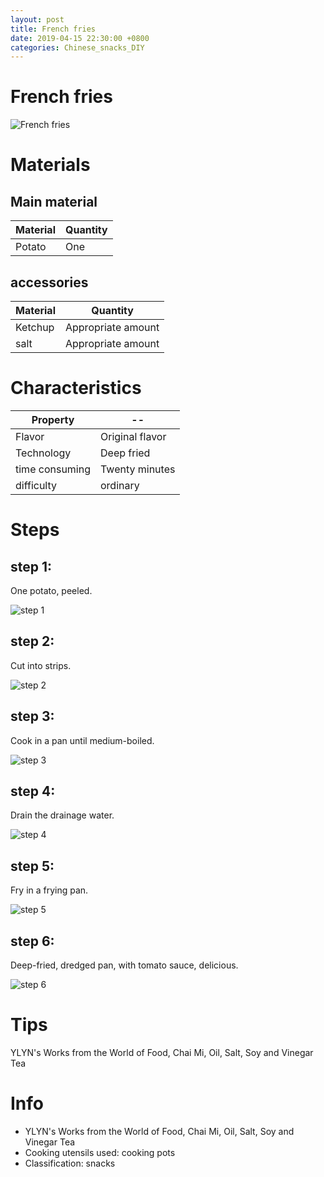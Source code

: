 ```yaml
---
layout: post
title: French fries
date: 2019-04-15 22:30:00 +0800
categories: Chinese_snacks_DIY
---
```


# French fries

![French fries]({{site.baseurl}}/img/402195/402195.jpg)

# Materials


## Main material

Material|Quantity
--|--
Potato|One

## accessories

Material|Quantity
--|--
Ketchup|Appropriate amount
salt|Appropriate amount

# Characteristics

Property|--
--|--
Flavor|Original flavor
Technology|Deep fried
time consuming|Twenty minutes
difficulty|ordinary

# Steps

## step 1:

One potato, peeled.

![step 1]({{site.baseurl}}/img/402195/1.jpg)

## step 2:

Cut into strips.

![step 2]({{site.baseurl}}/img/402195/2.jpg)

## step 3:

Cook in a pan until medium-boiled.

![step 3]({{site.baseurl}}/img/402195/3.jpg)

## step 4:

Drain the drainage water.

![step 4]({{site.baseurl}}/img/402195/4.jpg)

## step 5:

Fry in a frying pan.

![step 5]({{site.baseurl}}/img/402195/5.jpg)

## step 6:

Deep-fried, dredged pan, with tomato sauce, delicious.

![step 6]({{site.baseurl}}/img/402195/6.jpg)

# Tips

YLYN's Works from the World of Food, Chai Mi, Oil, Salt, Soy and Vinegar Tea

# Info

- YLYN's Works from the World of Food, Chai Mi, Oil, Salt, Soy and Vinegar Tea
- Cooking utensils used: cooking pots
- Classification: snacks